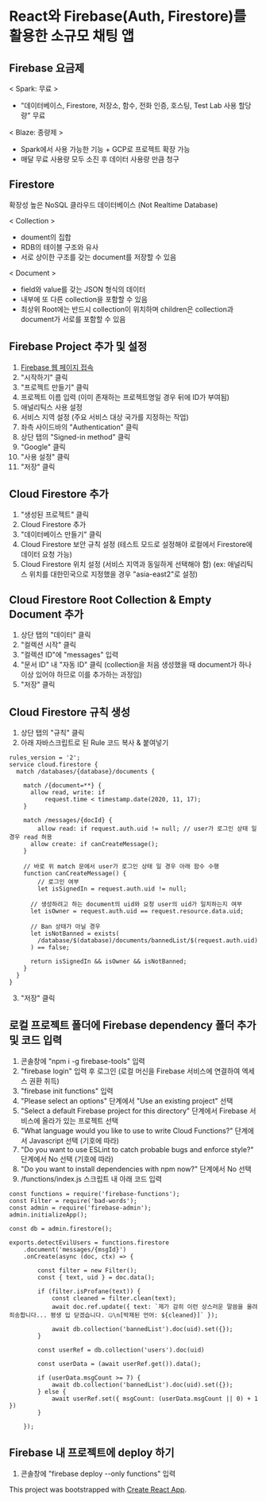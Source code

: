 # React와 Firebase(Auth, Firestore)를 활용한 소규모 채팅 앱

## Firebase 요금제
< Spark: 무료 >
- "데이터베이스, Firestore, 저장소, 함수, 전화 인증, 호스팅, Test Lab 사용 할당량" 무료

< Blaze: 종량제 >
- Spark에서 사용 가능한 기능 + GCP로 프로젝트 확장 가능
- 매달 무료 사용량 모두 소진 후 데이터 사용량 만큼 청구

## Firestore
확장성 높은 NoSQL 클라우드 데이터베이스 (Not Realtime Database)

< Collection >
- doument의 집합
- RDB의 테이블 구조와 유사
- 서로 상이한 구조를 갖는 document를 저장할 수 있음

< Document >
- field와 value를 갖는 JSON 형식의 데이터
- 내부에 또 다른 collection을 포함할 수 있음
- 최상위 Root에는 반드시 collection이 위치하며 children은 collection과 document가 서로를 포함할 수 있음

## Firebase Project 추가 및 설정
1. [Firebase 웹 페이지 접속](https://firebase.google.com/?hl=ko)
2. "시작하기" 클릭
3. "프로젝트 만들기" 클릭
4. 프로젝트 이름 입력 (이미 존재하는 프로젝트명일 경우 뒤에 ID가 부여됨)
5. 애널리틱스 사용 설정
6. 서비스 지역 설정 (주요 서비스 대상 국가를 지정하는 작업)
7. 좌측 사이드바의 "Authentication" 클릭
8. 상단 탭의 "Signed-in method" 클릭
9. "Google" 클릭
10. "사용 설정" 클릭
11. "저장" 클릭

## Cloud Firestore 추가
1. "생성된 프로젝트" 클릭
2. Cloud Firestore 추가
3. "데이터베이스 만들기" 클릭
4. Cloud Firestore 보안 규칙 설정 (테스트 모드로 설정해야 로컬에서 Firestore에 데이터 요청 가능)
5. Cloud Firestore 위치 설정 (서비스 지역과 동일하게 선택해야 함) (ex: 애널리틱스 위치를 대한민국으로 지정했을 경우 "asia-east2"로 설정)

## Cloud Firestore Root Collection & Empty Document 추가
1. 상단 탭의 "데이터" 클릭
2. "컬렉션 시작" 클릭
3. "컬렉션 ID"에 "messages" 입력
4. "문서 ID" 내 "자동 ID" 클릭 (collection을 처음 생성했을 때 document가 하나 이상 있어야 하므로 이를 추가하는 과정임)
5. "저장" 클릭

## Cloud Firestore 규칙 생성
1. 상단 탭의 "규칙" 클릭
2. 아래 자바스크립트로 된 Rule 코드 복사 & 붙여넣기
```
rules_version = '2';
service cloud.firestore {
  match /databases/{database}/documents {
  
    match /{document=**} {
      allow read, write: if
          request.time < timestamp.date(2020, 11, 17);
    }
    
    match /messages/{docId} {
    	allow read: if request.auth.uid != null; // user가 로그인 상태 일 경우 read 허용
      allow create: if canCreateMessage();
    }
    
    // 바로 위 match 문에서 user가 로그인 상태 일 경우 아래 함수 수행
    function canCreateMessage() {
     	// 로그인 여부
    	let isSignedIn = request.auth.uid != null;
      
      // 생성하려고 하는 document의 uid와 요청 user의 uid가 일치하는지 여부
      let isOwner = request.auth.uid == request.resource.data.uid;
      
      // Ban 상태가 아닐 경우 
      let isNotBanned = exists(
      	/database/$(database)/documents/bannedList/$(request.auth.uid)
      ) == false;
      
      return isSignedIn && isOwner && isNotBanned;
    }
  }
}
```
3. "저장" 클릭

## 로컬 프로젝트 폴더에 Firebase dependency 폴더 추가 및 코드 입력
1. 콘솔창에 "npm i -g firebase-tools" 입력
2. "firebase login" 입력 후 로그인 (로컬 머신을 Firebase 서비스에 연결하여 엑세스 권환 취득)
3. "firebase init functions" 입력
4. "Please select an options" 단계에서 "Use an existing project" 선택
5. "Select a default Firebase project for this directory" 단계에서 Firebase 서비스에 올라가 있는 프로젝트 선택
6. "What language would you like to use to write Cloud Functions?" 단계에서 Javascript 선택 (기호에 따라)
7. "Do you want to use ESLint to catch probable bugs and enforce style?" 단계에서 No 선택 (기호에 따라)
8. "Do you want to install dependencies with npm now?" 단계에서 No 선택
9. /functions/index.js 스크립트 내 아래 코드 입력
```
const functions = require('firebase-functions');
const Filter = require('bad-words');
const admin = require('firebase-admin');
admin.initializeApp();

const db = admin.firestore();

exports.detectEvilUsers = functions.firestore
    .document('messages/{msgId}')
    .onCreate(async (doc, ctx) => {

        const filter = new Filter();
        const { text, uid } = doc.data();

        if (filter.isProfane(text)) {
            const cleaned = filter.clean(text);
            await doc.ref.update({ text: `제가 감히 이런 상스러운 말씀을 올려 죄송합니다... 평생 입 닫겠습니다. 🤐\n[박제된 언어: ${cleaned}]` });

            await db.collection('bannedList').doc(uid).set({});
        }

        const userRef = db.collection('users').doc(uid)

        const userData = (await userRef.get()).data();

        if (userData.msgCount >= 7) {
            await db.collection('bannedList').doc(uid).set({});
        } else {
            await userRef.set({ msgCount: (userData.msgCount || 0) + 1 })
        }

    });
```

## Firebase 내 프로젝트에 deploy 하기
1. 콘솔창에 "firebase deploy --only functions" 입력


This project was bootstrapped with [Create React App](https://github.com/facebook/create-react-app).
